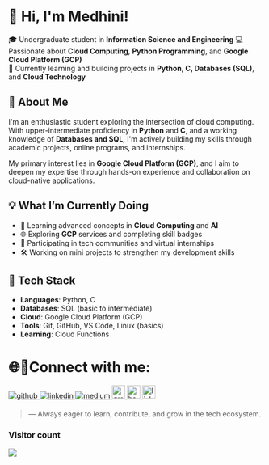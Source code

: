  # 👋 Hi, I'm Medhini!

🎓 Undergraduate student in **Information Science and Engineering**
💻 Passionate about **Cloud Computing**, **Python Programming**, and **Google Cloud Platform (GCP)**  
🌱 Currently learning and building projects in **Python, C, Databases (SQL)**, and **Cloud Technology**



## 🚀 About Me

I'm an enthusiastic student exploring the intersection of cloud computing. With upper-intermediate proficiency in **Python** and **C**, and a working knowledge of **Databases and SQL**, I'm actively building my skills through academic projects, online programs, and internships.

My primary interest lies in **Google Cloud Platform (GCP)**, and I aim to deepen my expertise through hands-on experience and collaboration on cloud-native applications.



## 💡 What I’m Currently Doing

- 🧠 Learning advanced concepts in **Cloud Computing** and **AI**
- 🌐 Exploring **GCP** services and completing skill badges
- 🤝 Participating in tech communities and virtual internships
- 🛠️ Working on mini projects to strengthen my development skills



## 🧰 Tech Stack

- **Languages**: Python, C  
- **Databases**: SQL (basic to intermediate)  
- **Cloud**: Google Cloud Platform (GCP)  
- **Tools**: Git, GitHub, VS Code, Linux (basics)  
- **Learning**: Cloud Functions


<h1>🌐🔗Connect with me:</h1>

<a href="https://github.com/medhinibr" target="_blank">
<img src=https://img.shields.io/badge/github-%2324292e.svg?&style=for-the-badge&logo=github&logoColor=white alt=github style="margin-bottom: 5px;" />
</a>
<a href="https://www.linkedin.com/in/br-medhini/" target="_blank">
<img src=https://img.shields.io/badge/linkedin-%231E77B5.svg?&style=for-the-badge&logo=linkedin&logoColor=white alt=linkedin style="margin-bottom: 5px;" />
</a>
<a href="https://medium.com/@medhinibr" target="_blank">
<img src=https://img.shields.io/badge/medium-%23292929.svg?&style=for-the-badge&logo=medium&logoColor=white alt=medium style="margin-bottom: 5px;" />
</a>  
<a href="mailto:brmedhini@gmail.com" target="_blank">
  <img src="https://img.shields.io/static/v1?message=Gmail&logo=gmail&label=&color=D14836&logoColor=white&labelColor=&style=for-the-badge" height="26" alt="gmail logo"  />
</a>
<a href="https://www.hackerrank.com/profile/medhinibr" target="_blank">
  <img src="https://img.shields.io/static/v1?message=HackerRank&logo=hackerrank&label=&color=2EC866&logoColor=white&labelColor=&style=for-the-badge" height="26" alt="hackerrank logo"  />
</a>
<a href="https://linktr.ee/brmedhini" target="_blank">
  <img src="https://img.shields.io/static/v1?message=Linktree&logo=linktree&label=&color=1de9b6&logoColor=white&labelColor=&style=for-the-badge" height="26" alt="linktree logo"  />
</a>





> — Always eager to learn, contribute, and grow in the tech ecosystem.



### Visitor count
<img src="https://profile-counter.glitch.me/medhinibr/count.svg" />

